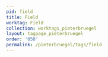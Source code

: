```yaml
---
pid: field
title: Field
worktag: Field
collection: worktags_pieterbruegel
layout: tagpage_pieterbruegel
order: '058'
permalink: /pieterbruegel/tags/field
---
```

